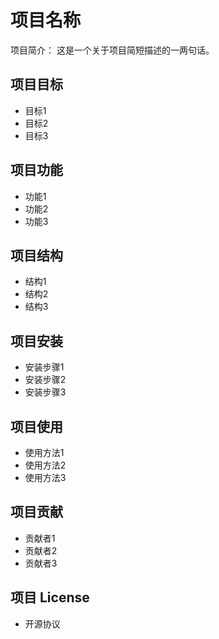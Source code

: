 # 项目名称

项目简介：
这是一个关于项目简短描述的一两句话。

## 项目目标

- 目标1
- 目标2
- 目标3

## 项目功能

- 功能1
- 功能2
- 功能3

## 项目结构

- 结构1
- 结构2
- 结构3

## 项目安装

- 安装步骤1
- 安装步骤2
- 安装步骤3

## 项目使用

- 使用方法1
- 使用方法2
- 使用方法3

## 项目贡献

- 贡献者1
- 贡献者2
- 贡献者3

## 项目 License

- 开源协议

